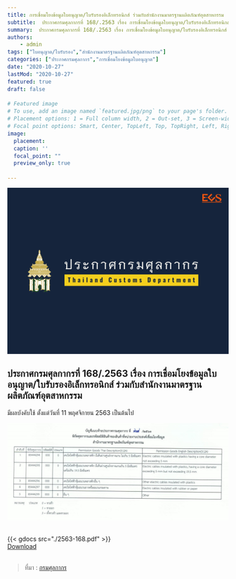 ```yaml
---
title: การเชื่อมโยงข้อมูลใบอนุญาต/ใบรับรองอิเล็กทรอนิกส์ ร่วมกับสำนักงานมาตรฐานผลิตภัณฑ์อุตสาหกรรม
subtitle:  ประกาศกรมศุลกากรที่ 168/.2563 เรื่อง การเชื่อมโยงข้อมูลใบอนุญาต/ใบรับรองอิเล็กทรอนิกส์ ร่วมกับสำนักงานมาตรฐานผลิตภัณฑ์อุตสาหกรรม
summary:  ประกาศกรมศุลกากรที่ 168/.2563 เรื่อง การเชื่อมโยงข้อมูลใบอนุญาต/ใบรับรองอิเล็กทรอนิกส์ ร่วมกับสำนักงานมาตรฐานผลิตภัณฑ์อุตสาหกรรม
authors:
    - admin
tags: ["ใบอนุญาต/ใบรับรอง","สำนักงานมาตรฐานผลิตภัณฑ์อุตสาหกรรม"]
categories: ["ประกาศกรมศุลกากร","การเชื่อมโยงข้อมูลใบอนุญาต"]
date: "2020-10-27"
lastMod: "2020-10-27"
featured: true
draft: false

# Featured image
# To use, add an image named `featured.jpg/png` to your page's folder.
# Placement options: 1 = Full column width, 2 = Out-set, 3 = Screen-width
# Focal point options: Smart, Center, TopLeft, Top, TopRight, Left, Right, BottomLeft, Bottom, BottomRight
image:
  placement: 
  caption: ''
  focal_point: ""
  preview_only: true

---
```


![](featured.png)

## ประกาศกรมศุลกากรที่ 168/.2563 เรื่อง การเชื่อมโยงข้อมูลใบอนุญาต/ใบรับรองอิเล็กทรอนิกส์ ร่วมกับสำนักงานมาตรฐานผลิตภัณฑ์อุตสาหกรรม

มีผลบังคับใช้ ตั้งแต่วันที่ 11 พฤศจิกายน 2563 เป็นต้นไป 

![](2563-168.jpg)

<br>
{{< gdocs src="./2563-168.pdf" >}}

<br>

<div class="article-tags">
<a class="badge badge-danger" href="./2563-168.pdf" target="_blank" id="download_files_new"> Download </a> 
</div>
<br>

> ที่มา : [กรมศุลกากร](http://www.customs.go.th/cont_strc_download_with_docno_date.php?lang=th&top_menu=menu_homepage&current_id=14232832414c505f47464b4a464b49)

